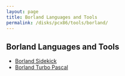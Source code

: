 ```yaml
---
layout: page
title: Borland Languages and Tools
permalink: /disks/pcx86/tools/borland/
---
```


Borland Languages and Tools
---------------------------

* [Borland Sidekick](sidekick/)
* [Borland Turbo Pascal](pascal/)
